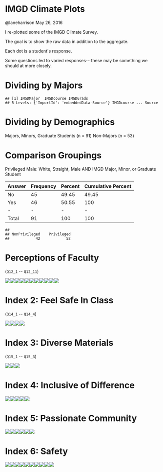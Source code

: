 IMGD Climate Plots
================
@laneharrison
May 26, 2016

I re-plotted some of the IMGD Climate Survey.

The goal is to show the raw data in addition to the aggregate.

Each dot is a student's response.

Some questions led to varied responses-- these may be something we should at more closely.

Dividing by Majors
==================

    ## [1] IMGDMajor  IMGDcourse IMGDGrads 
    ## 5 Levels: {'ImportId': 'embeddedData-Source'} IMGDcourse ... Source

Dividing by Demographics
========================

Majors, Minors, Graduate Students (n = 91) Non-Majors (n = 53)

Comparison Groupings
====================

Privileged Male: White, Straight, Male AND IMGD Major, Minor, or Graduate Student

| Answer | Frequency | Percent | Cumulative Percent |
|--------|-----------|---------|--------------------|
| No     | 45        | 49.45   | 49.45              |
| Yes    | 46        | 50.55   | 100                |
| -      | -         | -       | -                  |
| Total  | 91        | 100     | 100                |

    ## 
    ## NonPrivileged    Privileged 
    ##            42            52

Perceptions of Faculty
======================

(`Q12_1` -- `Q12_11`)

![](README_files/figure-markdown_github/unnamed-chunk-4-1.png)<!-- -->![](README_files/figure-markdown_github/unnamed-chunk-4-2.png)<!-- -->![](README_files/figure-markdown_github/unnamed-chunk-4-3.png)<!-- -->![](README_files/figure-markdown_github/unnamed-chunk-4-4.png)<!-- -->![](README_files/figure-markdown_github/unnamed-chunk-4-5.png)<!-- -->![](README_files/figure-markdown_github/unnamed-chunk-4-6.png)<!-- -->![](README_files/figure-markdown_github/unnamed-chunk-4-7.png)<!-- -->![](README_files/figure-markdown_github/unnamed-chunk-4-8.png)<!-- -->![](README_files/figure-markdown_github/unnamed-chunk-4-9.png)<!-- -->![](README_files/figure-markdown_github/unnamed-chunk-4-10.png)<!-- -->![](README_files/figure-markdown_github/unnamed-chunk-4-11.png)<!-- -->

Index 2: Feel Safe In Class
===========================

(`Q14_1` -- `Q14_4`)

![](README_files/figure-markdown_github/unnamed-chunk-5-1.png)<!-- -->![](README_files/figure-markdown_github/unnamed-chunk-5-2.png)<!-- -->![](README_files/figure-markdown_github/unnamed-chunk-5-3.png)<!-- -->![](README_files/figure-markdown_github/unnamed-chunk-5-4.png)<!-- -->

Index 3: Diverse Materials
==========================

(`Q15_1` -- `Q15_3`)

![](README_files/figure-markdown_github/unnamed-chunk-6-1.png)<!-- -->![](README_files/figure-markdown_github/unnamed-chunk-6-2.png)<!-- -->![](README_files/figure-markdown_github/unnamed-chunk-6-3.png)<!-- -->

Index 4: Inclusive of Difference
================================

![](README_files/figure-markdown_github/unnamed-chunk-7-1.png)<!-- -->![](README_files/figure-markdown_github/unnamed-chunk-7-2.png)<!-- -->![](README_files/figure-markdown_github/unnamed-chunk-7-3.png)<!-- -->![](README_files/figure-markdown_github/unnamed-chunk-7-4.png)<!-- -->![](README_files/figure-markdown_github/unnamed-chunk-7-5.png)<!-- -->

Index 5: Passionate Community
=============================

![](README_files/figure-markdown_github/unnamed-chunk-8-1.png)<!-- -->![](README_files/figure-markdown_github/unnamed-chunk-8-2.png)<!-- -->![](README_files/figure-markdown_github/unnamed-chunk-8-3.png)<!-- -->![](README_files/figure-markdown_github/unnamed-chunk-8-4.png)<!-- -->![](README_files/figure-markdown_github/unnamed-chunk-8-5.png)<!-- -->![](README_files/figure-markdown_github/unnamed-chunk-8-6.png)<!-- -->

Index 6: Safety
===============

![](README_files/figure-markdown_github/unnamed-chunk-9-1.png)<!-- -->![](README_files/figure-markdown_github/unnamed-chunk-9-2.png)<!-- -->![](README_files/figure-markdown_github/unnamed-chunk-9-3.png)<!-- -->![](README_files/figure-markdown_github/unnamed-chunk-9-4.png)<!-- -->![](README_files/figure-markdown_github/unnamed-chunk-9-5.png)<!-- -->![](README_files/figure-markdown_github/unnamed-chunk-9-6.png)<!-- -->![](README_files/figure-markdown_github/unnamed-chunk-9-7.png)<!-- -->![](README_files/figure-markdown_github/unnamed-chunk-9-8.png)<!-- -->![](README_files/figure-markdown_github/unnamed-chunk-9-9.png)<!-- -->![](README_files/figure-markdown_github/unnamed-chunk-9-10.png)<!-- -->

